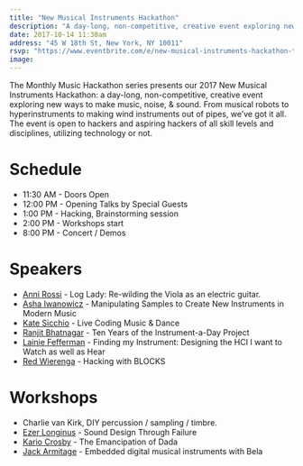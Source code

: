 ```yaml
---
title: "New Musical Instruments Hackathon"
description: "A day-long, non-competitive, creative event exploring new ways to make music, noise, & sound"
date: 2017-10-14 11:30am
address: "45 W 18th St, New York, NY 10011"
rsvp: "https://www.eventbrite.com/e/new-musical-instruments-hackathon-tickets-36740055495"
image:
---
```

The Monthly Music Hackathon series presents our 2017 New Musical Instruments Hackathon:  a day-long, non-competitive, creative event exploring new ways to make music, noise, & sound.  From musical robots to hyperinstruments to making wind instruments out of pipes, we’ve got it all. The event is open to hackers and aspiring hackers of all skill levels and disciplines, utilizing technology or not.

# Schedule
- 11:30 AM - Doors Open
- 12:00 PM - Opening Talks by Special Guests
- 1:00 PM - Hacking, Brainstorming session
- 2:00 PM - Workshops start
- 8:00 PM - Concert / Demos

# Speakers
- [Anni Rossi](https://www.annirossi.com) - Log Lady: Re-wilding the Viola as an electric guitar.
- [Asha Iwanowicz](http://ashasounds.com) -  Manipulating Samples to Create New Instruments in Modern Music
- [Kate Sicchio](http://blog.sicchio.com) - Live Coding Music & Dance
- [Ranjit Bhatnagar](http://moonmilk.com) - Ten Years of the Instrument-a-Day Project
- [Lainie Fefferman](http://lainiefefferman.com) -  Finding my Instrument:  Designing the HCI I want to Watch as well as Hear
- [Red Wierenga](https://roli.com/products/blocks) - Hacking with BLOCKS

# Workshops
- Charlie van Kirk, DIY percussion / sampling / timbre.
- [Ezer Longinus](https://www.brooklynresearch.org) - Sound Design Through Failure
- [Kario Crosby](http://portraitofacreative.com/karioki_crosby/) - The Emancipation of Dada
- [Jack Armitage](http://bela.io) -  Embedded digital musical instruments with Bela
